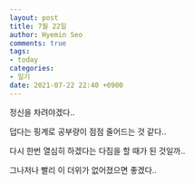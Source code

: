 ```yaml
---
layout: post
title: 7월 22일
author: Hyemin Seo
comments: true
tags:
- today
categories:
- 일기
date: 2021-07-22 22:40 +0900
---
```

정신을 차려야겠다..

덥다는 핑계로 공부량이 점점 줄어드는 것 같다..

다시 한번 열심히 하겠다는 다짐을 할 때가 된 것일까..

그나저나 빨리 이 더위가 없어졌으면 좋겠다..


